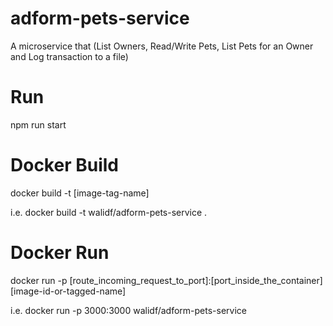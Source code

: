 # adform-pets-service
A microservice that (List Owners, Read/Write Pets, List Pets for an Owner and Log transaction to a file)


# Run
npm run start


# Docker Build
docker build -t [image-tag-name]

i.e.
docker build -t walidf/adform-pets-service .

  
# Docker Run
docker run -p [route_incoming_request_to_port]:[port_inside_the_container] [image-id-or-tagged-name]

i.e.
docker run -p 3000:3000 walidf/adform-pets-service
